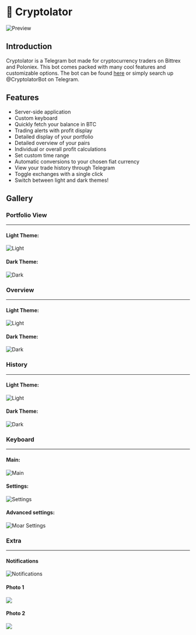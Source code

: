 # 🤖 Cryptolator
![Preview](https://i.imgur.com/UAX84hU.png)

## Introduction
Cryptolator is a Telegram bot made for cryptocurrency traders on Bittrex and Poloniex. This bot comes packed with many cool features and customizable options.
The bot can be found [here](http://t.me/CryptolatorBot) or simply search up @CryptolatorBot on Telegram.

## Features
* Server-side application
* Custom keyboard
* Quickly fetch your balance in BTC
* Trading alerts with profit display
* Detailed display of your portfolio
* Detailed overview of your pairs
* Individual or overall profit calculations
* Set custom time range
* Automatic conversions to your chosen fiat currency
* View your trade history through Telegram
* Toggle exchanges with a single click
* Switch between light and dark themes!

## Gallery

### Portfolio View
---
#### Light Theme:
![Light](https://i.imgur.com/IWfjNzV.jpg)

#### Dark Theme:
![Dark](https://i.imgur.com/Ggpj0Hs.jpg)

### Overview
---
#### Light Theme:
![Light](https://i.imgur.com/4hoFBRp.jpg)

#### Dark Theme:
![Dark](https://i.imgur.com/nM8cGoE.jpg)

### History
---
#### Light Theme:
![Light](https://i.imgur.com/HAnZz9S.jpg)

#### Dark Theme:
![Dark](https://i.imgur.com/5BLU1uR.jpg)

### Keyboard
---
#### Main:
![Main](https://i.imgur.com/qr24zp3.png)

#### Settings:
![Settings](https://i.imgur.com/dKurh3X.png)

#### Advanced settings:
![Moar Settings](https://i.imgur.com/DUPVrY1.png)

### Extra
---
#### Notifications
![Notifications](https://i.imgur.com/kovkI6S.jpg)

#### Photo 1
![](https://i.imgur.com/SUfehzg.jpg)

#### Photo 2
![](https://i.imgur.com/EQfE4au.jpg)
